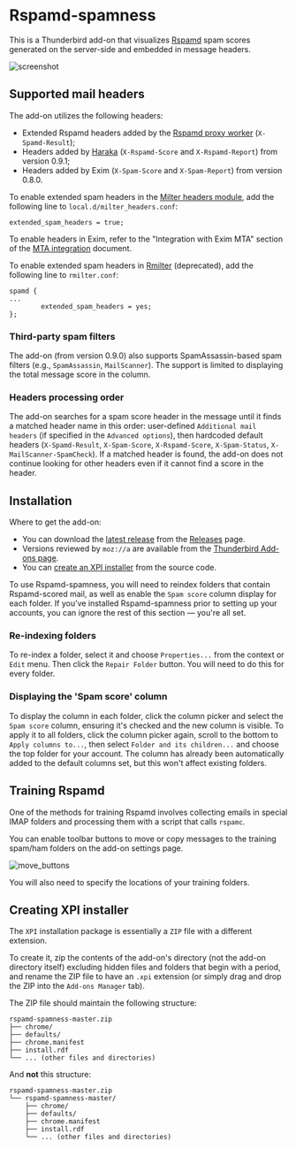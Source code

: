 # Rspamd-spamness

This is a Thunderbird add-on that visualizes [Rspamd](https://rspamd.com) spam scores generated on the server-side and embedded in message headers.

![screenshot](https://cloud.githubusercontent.com/assets/2275981/12062734/4021734a-afb3-11e5-8558-626fedd797ee.png
"Rspamd-spamness adds a column to the thread pane (message list) and a header to the message pane. The size and saturation of a circle reflect larger or smaller spam scores.")

## Supported mail headers

The add-on utilizes the following headers:

- Extended Rspamd headers added by the [Rspamd proxy worker](https://rspamd.com/doc/workers/rspamd_proxy.html) (`X-Spamd-Result`);
- Headers added by [Haraka](http://haraka.github.io/plugins/rspamd) (`X-Rspamd-Score` and `X-Rspamd-Report`) from version 0.9.1;
- Headers added by Exim (`X-Spam-Score` and `X-Spam-Report`) from version 0.8.0.

To enable extended spam headers in the [Milter headers module](https://rspamd.com/doc/modules/milter_headers.html), add the following line to `local.d/milter_headers.conf`:

~~~
extended_spam_headers = true;
~~~

To enable headers in Exim, refer to the "Integration with Exim MTA" section of the [MTA integration](https://rspamd.com/doc/tutorials/integration.html) document.

To enable extended spam headers in [Rmilter](https://www.rspamd.com/rmilter) (deprecated), add the following line to `rmilter.conf`:

~~~
spamd {
...
        extended_spam_headers = yes;
};
~~~

### Third-party spam filters

The add-on (from version 0.9.0) also supports SpamAssassin-based spam filters (e.g., `SpamAssassin`, `MailScanner`). The support is limited to displaying the total message score in the column.

### Headers processing order

The add-on searches for a spam score header in the message until it finds a matched header name in this order: user-defined `Additional mail headers` (if specified in the `Advanced options`), then hardcoded default headers (`X-Spamd-Result`, `X-Spam-Score`, `X-Rspamd-Score`, `X-Spam-Status`, `X-MailScanner-SpamCheck`). If a matched header is found, the add-on does not continue looking for other headers even if it cannot find a score in the header.

## Installation

Where to get the add-on:

- You can download the [latest release](https://github.com/moisseev/rspamd-spamness/releases/latest) from the [Releases](https://github.com/moisseev/rspamd-spamness/releases) page.
- Versions reviewed by `moz://a` are available from the [Thunderbird Add-ons page](https://addons.thunderbird.net/thunderbird/addon/rspamd-spamness/).
- You can [create an XPI installer](#creating-xpi-installer) from the source code.

To use Rspamd-spamness, you will need to reindex folders that contain Rspamd-scored mail, as well as enable the `Spam score` column display for each folder. If you've installed Rspamd-spamness prior to setting up your accounts, you can ignore the rest of this section — you're all set.

### Re-indexing folders

To re-index a folder, select it and choose `Properties...` from the context or `Edit` menu. Then click the `Repair Folder` button. You will need to do this for every folder.

### Displaying the 'Spam score' column

To display the column in each folder, click the column picker and select the `Spam score` column, ensuring it's checked and the new column is visible. To apply it to all folders, click the column picker again, scroll to the bottom to `Apply columns to...`, then select `Folder and its children...` and choose the top folder for your account. The column has already been automatically added to the default columns set, but this won't affect existing folders.

## Training Rspamd

One of the methods for training Rspamd involves collecting emails in special IMAP folders and processing them with a script that calls `rspamc`.

You can enable toolbar buttons to move or copy messages to the training spam/ham folders on the add-on settings page.

![move_buttons](https://cloud.githubusercontent.com/assets/2275981/18813761/36a41136-830e-11e6-8cf0-a9dd7042cc8b.png)

You will also need to specify the locations of your training folders.

## Creating XPI installer

The `XPI` installation package is essentially a `ZIP` file with a different extension.

To create it, zip the contents of the add-on's directory (not the add-on directory itself) excluding hidden files and folders that begin with a period, and rename the ZIP file to have an `.xpi` extension (or simply drag and drop the ZIP into the `Add-ons Manager` tab).

The ZIP file should maintain the following structure:

~~~
rspamd-spamness-master.zip
├── chrome/
├── defaults/
├── chrome.manifest
├── install.rdf
└── ... (other files and directories)
~~~

And **not** this structure:

~~~
rspamd-spamness-master.zip
└── rspamd-spamness-master/
    ├── chrome/
    ├── defaults/
    ├── chrome.manifest
    ├── install.rdf
    └── ... (other files and directories)
~~~
